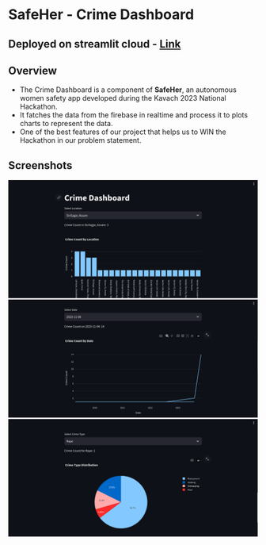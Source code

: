 # SafeHer - Crime Dashboard
## Deployed on streamlit cloud - <a href = "https://crime-dashboard-safeher.streamlit.app/" > Link</a>

## Overview

- The Crime Dashboard is a component of **SafeHer**, an autonomous women safety app developed during the Kavach 2023 National Hackathon.
- It fatches the data from the firebase in realtime and process it to plots charts to represent the data.
- One of the best features of our project that helps us to WIN the Hackathon in our problem statement.
  
## Screenshots

<img src="https://github.com/sinhasaurabh079/Crime-Dashboard/blob/master/screenshots/screenshot1.png" alt="Screenshot 1" width="600"/>
<img src="https://github.com/sinhasaurabh079/Crime-Dashboard/blob/master/screenshots/screenshot2.png" alt="Screenshot 2" width="600"/>
<img src="https://github.com/sinhasaurabh079/Crime-Dashboard/blob/master/screenshots/screenshot3.png" alt="Screenshot 3" width="600"/>
